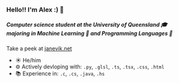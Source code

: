 ### Hello!! I'm Alex :) 👋

##### Computer science student at the University of Queensland 🎓</br>majoring in Machine Learning 🤖 and Programming Languages 🐍

Take a peek at [janevik.net](https://janevik.net)

- ☀️ He/him
- ⚙️ Actively devloping with: `.py`, `.glsl`, `.ts`, `.tsx`, `.css`, `.html`
- 📚 Experience in: `.c`, `.cs`, `.java`, `.hs`
